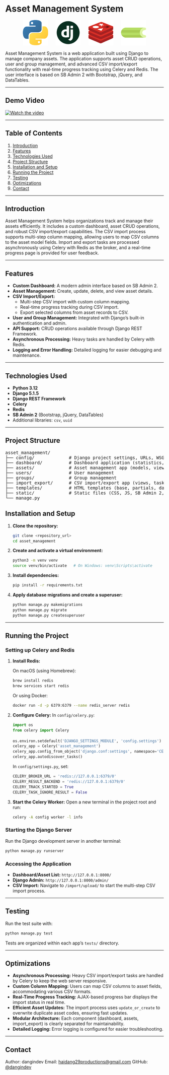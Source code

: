 # Asset Management System

<p align="center">
  <img src="gallery/images/python-logo.png" alt="Python" width="80" style="margin: 0 10px;">
  <img src="gallery/images/django-logo.png" alt="Django" width="80" style="margin: 0 10px;">
  <img src="gallery/images/redis-logo.png" alt="Redis" width="80" style="margin: 0 10px;">
  <img src="gallery/images/celery-logo.png" alt="Celery" width="80" style="margin: 0 10px;">
</p>


Asset Management System is a web application built using Django to manage company assets. The application supports asset CRUD operations, user and group management, and advanced CSV import/export functionality with real-time progress tracking using Celery and Redis. The user interface is based on SB Admin 2 with Bootstrap, jQuery, and DataTables.

---

## Demo Video

[![Watch the video](https://img.youtube.com/vi/I3uBuUW-hvo/hqdefault.jpg)](https://www.youtube.com/watch?v=I3uBuUW-hvo)

---

## Table of Contents

1. [Introduction](#introduction)
2. [Features](#features)
3. [Technologies Used](#technologies-used)
4. [Project Structure](#project-structure)
5. [Installation and Setup](#installation-and-setup)
6. [Running the Project](#running-the-project)
7. [Testing](#testing)
8. [Optimizations](#optimizations)
9. [Contact](#contact)

---

## Introduction

Asset Management System helps organizations track and manage their assets efficiently. It includes a custom dashboard, asset CRUD operations, and robust CSV import/export capabilities. The CSV import process supports multi-step column mapping, allowing users to map CSV columns to the asset model fields. Import and export tasks are processed asynchronously using Celery with Redis as the broker, and a real-time progress page is provided for user feedback.

---

## Features

- **Custom Dashboard:** A modern admin interface based on SB Admin 2.
- **Asset Management:** Create, update, delete, and view asset details.
- **CSV Import/Export:**  
  - Multi-step CSV import with custom column mapping.
  - Real-time progress tracking during CSV import.
  - Export selected columns from asset records to CSV.
- **User and Group Management:** Integrated with Django’s built-in authentication and admin.
- **API Support:** CRUD operations available through Django REST Framework.
- **Asynchronous Processing:** Heavy tasks are handled by Celery with Redis.
- **Logging and Error Handling:** Detailed logging for easier debugging and maintenance.

---

## Technologies Used

- **Python 3.12**
- **Django 5.1.5**
- **Django REST Framework**
- **Celery**
- **Redis**
- **SB Admin 2** (Bootstrap, jQuery, DataTables)
- Additional libraries: `csv`, `uuid`

---

## Project Structure

<pre>
asset_management/
├── config/             # Django project settings, URLs, WSGI/ASGI, celery.py, etc.
├── dashboard/          # Dashboard application (statistics, navigation, etc.)
├── assets/             # Asset management app (models, views, serializers, tests)
├── users/              # User management
├── groups/             # Group management
├── import_export/      # CSV import/export app (views, tasks, utils, tests)
├── templates/          # HTML templates (base, partials, dashboard, assets, import_export, users, groups, etc.)
├── static/             # Static files (CSS, JS, SB Admin 2, vendor libraries)
└── manage.py
</pre>

## Installation and Setup

1. **Clone the repository:**

   ```bash
   git clone <repository_url>
   cd asset_management
   ```

2. **Create and activate a virtual environment:**

   ```bash
   python3 -m venv venv
   source venv/bin/activate   # On Windows: venv\Scripts\activate
   ```

3. **Install dependencies:**

   ```bash
   pip install -r requirements.txt
   ```

4. **Apply database migrations and create a superuser:**

   ```bash
   python manage.py makemigrations
   python manage.py migrate
   python manage.py createsuperuser
   ```

---

## Running the Project

### Setting up Celery and Redis

1. **Install Redis:**

   On macOS (using Homebrew):

   ```bash
   brew install redis
   brew services start redis
   ```

   Or using Docker:

   ```bash
   docker run -d -p 6379:6379 --name redis_server redis
   ```

2. **Configure Celery:** In `config/celery.py`:

   ```python
   import os
   from celery import Celery

   os.environ.setdefault('DJANGO_SETTINGS_MODULE', 'config.settings')
   celery_app = Celery('asset_management')
   celery_app.config_from_object('django.conf:settings', namespace='CELERY')
   celery_app.autodiscover_tasks()
   ```

   In `config/settings.py`, set:

   ```python
   CELERY_BROKER_URL = 'redis://127.0.0.1:6379/0'
   CELERY_RESULT_BACKEND = 'redis://127.0.0.1:6379/0'
   CELERY_TRACK_STARTED = True
   CELERY_TASK_IGNORE_RESULT = False
   ```

3. **Start the Celery Worker:** Open a new terminal in the project root and run:

   ```bash
   celery -A config worker -l info
   ```

### Starting the Django Server

Run the Django development server in another terminal:

```bash
python manage.py runserver
```

### Accessing the Application

- **Dashboard/Asset List:** `http://127.0.0.1:8000/`
- **Django Admin:** `http://127.0.0.1:8000/admin/`
- **CSV Import:** Navigate to `/import/upload/` to start the multi-step CSV import process.

---

## Testing

Run the test suite with:

```bash
python manage.py test
```

Tests are organized within each app’s `tests/` directory.

---

## Optimizations

- **Asynchronous Processing:** Heavy CSV import/export tasks are handled by Celery to keep the web server responsive.
- **Custom Column Mapping:** Users can map CSV columns to asset fields, accommodating various CSV formats.
- **Real-Time Progress Tracking:** AJAX-based progress bar displays the import status in real time.
- **Efficient Asset Updates:** The import process uses `update_or_create` to overwrite duplicate asset codes, ensuring fast updates.
- **Modular Architecture:** Each component (dashboard, assets, import_export) is clearly separated for maintainability.
- **Detailed Logging:** Error logging is configured for easier troubleshooting.

---

## Contact

Author: dangindev
Email: haidang29productions@gmail.com
GitHub: [@dangindev](https://github.com/dangindev)
